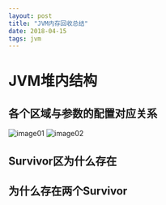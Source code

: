 ```yaml
---
layout: post
title: "JVM内存回收总结"
date: 2018-04-15
tags: jvm
---
```



# JVM堆内结构
## 各个区域与参数的配置对应关系
![image01](https://igithu.github.io/summary/images/jvm-con.png)
![image02](https://igithu.github.io/summary/images/gc-ratio.png)
  
  
## Survivor区为什么存在

## 为什么存在两个Survivor



